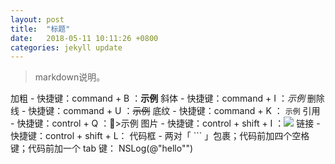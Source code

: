 ```yaml
---
layout: post
title:  "标题"
date:   2018-05-11 10:11:26 +0800
categories: jekyll update
---
```

>markdown说明。    

加粗 - 快捷键：command + B ：**示例**
斜体 - 快捷键：command + I ：*示例*
删除线 - 快捷键：command + U  ：~~示例~~
底纹 - 快捷键：command + K ： `示例`
引用 - 快捷键：control + Q ：>示例
图片 - 快捷键：control + shift + I ：![](http://)
链接 - 快捷键：control + shift + L：[](http://)
代码框 - 两对「 ``` 」包裹；代码前加四个空格键；代码前加一个 tab 键：    NSLog(@"hello"")


